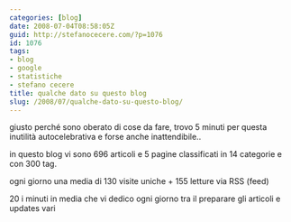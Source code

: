 ```yaml
---
categories: [blog]
date: 2008-07-04T08:58:05Z
guid: http://stefanocecere.com/?p=1076
id: 1076
tags:
- blog
- google
- statistiche
- stefano cecere
title: qualche dato su questo blog
slug: /2008/07/qualche-dato-su-questo-blog/
---
```


giusto perché sono oberato di cose da fare, trovo 5 minuti per questa inutilità autocelebrativa e forse anche inattendibile..

in questo blog vi sono 696 articoli e 5 pagine classificati in 14 categorie e con 300 tag.

ogni giorno una media di 130 visite uniche + 155 letture via RSS (feed)

20 i minuti in media che vi dedico ogni giorno tra il preparare gli articoli e updates vari